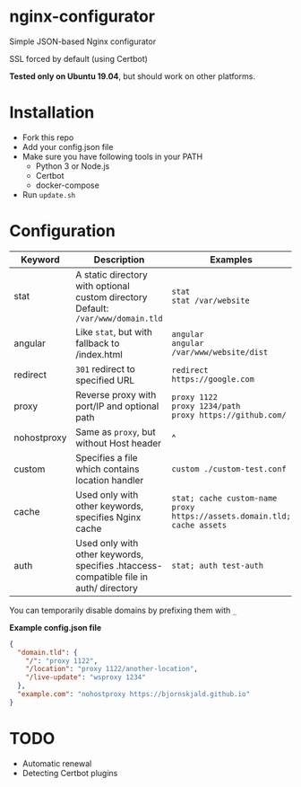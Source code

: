 # nginx-configurator
Simple JSON-based Nginx configurator

SSL forced by default (using Certbot)

**Tested only on Ubuntu 19.04**, but should work on other platforms.

# Installation
- Fork this repo
- Add your config.json file
- Make sure you have following tools in your PATH
  * Python 3 or Node.js
  * Certbot
  * docker-compose
- Run `update.sh`

# Configuration
|   Keyword   | Description | Examples |
|  ---------  | ----------- | -------- |
|     stat    | A static directory with optional custom directory<br>Default: `/var/www/domain.tld` | `stat`<br>`stat /var/website` |
|   angular   | Like `stat`, but with fallback to /index.html | `angular`<br>`angular /var/www/website/dist` |
|   redirect  | `301` redirect to specified URL | `redirect https://google.com` |
|    proxy    | Reverse proxy with port/IP and optional path | `proxy 1122`<br>`proxy 1234/path`<br>`proxy https://github.com/` |
| nohostproxy | Same as `proxy`, but without Host header | ^ |
|   custom    | Specifies a file which contains location handler | `custom ./custom-test.conf` |
|    cache    | Used only with other keywords, specifies Nginx cache | `stat; cache custom-name`<br>`proxy https://assets.domain.tld; cache assets` |
|     auth    | Used only with other keywords, specifies .htaccess-compatible file in auth/ directory | `stat; auth test-auth` |

You can temporarily disable domains by prefixing them with `_`

**Example config.json file**
```json
{
  "domain.tld": {
    "/": "proxy 1122",
    "/location": "proxy 1122/another-location",
    "/live-update": "wsproxy 1234"
  },
  "example.com": "nohostproxy https://bjornskjald.github.io"
}
```

# TODO
- Automatic renewal
- Detecting Certbot plugins
